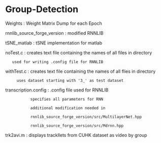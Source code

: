 # Group-Detection

Weights : Weight Matrix Dump for each Epoch

rnnlib_source_forge_version : modified RNNLIB

tSNE_matlab : tSNE implementation for matlab

noTest.c : creates text file containing the names of all files in directory

	   used for writing .config file for RNNLIB

withTest.c : creates text file containing the names of all flies in directory

	     uses dataset starting with '3_' as test dataset

transcription.config : .config file used for RNNLIB

		       specifies all parameters for RNN

		       additional modification needed in

		       rnnlib_source_forge_version/src/MultilayerNet.hpp

		       rnnlib_source_forge_version/src/Mdrnn.hpp

trk2avi.m : displays trackllets from CUHK dataset as video by group
